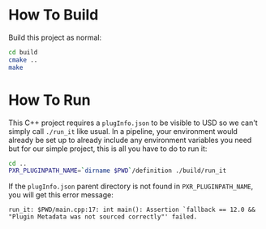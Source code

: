# How To Build
Build this project as normal:

```bash
cd build
cmake ..
make
```

# How To Run
This C++ project requires a `plugInfo.json` to be visible to USD so we
can't simply call `./run_it` like usual. In a pipeline, your environment
would already be set up to already include any environment variables you
need but for our simple project, this is all you have to do to run it:


```bash
cd ..
PXR_PLUGINPATH_NAME=`dirname $PWD`/definition ./build/run_it
```

If the `plugInfo.json` parent directory is not found in `PXR_PLUGINPATH_NAME`, you will get this error message:

```
run_it: $PWD/main.cpp:17: int main(): Assertion `fallback == 12.0 && "Plugin Metadata was not sourced correctly"' failed.
```
